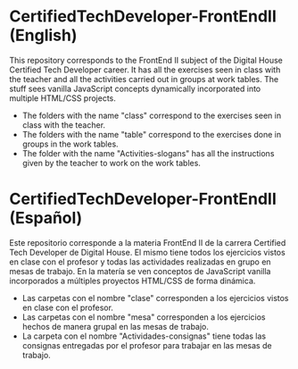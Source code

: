 # CertifiedTechDeveloper-FrontEndII (English)
This repository corresponds to the FrontEnd II subject of the Digital House Certified Tech Developer career. It has all the exercises seen in class with the teacher and all the activities carried out in groups at work tables. The stuff sees vanilla JavaScript concepts dynamically incorporated into multiple HTML/CSS projects.
- The folders with the name "class" correspond to the exercises seen in class with the teacher.
- The folders with the name "table" correspond to the exercises done in groups in the work tables.
- The folder with the name "Activities-slogans" has all the instructions given by the teacher to work on the work tables.

# CertifiedTechDeveloper-FrontEndII (Español)
Este repositorio corresponde a la materia FrontEnd II de la carrera Certified Tech Developer de Digital House. El mismo tiene todos los ejercicios vistos en clase con el profesor y todas las actividades realizadas en grupo en mesas de trabajo. En la matería se ven conceptos de JavaScript vanilla incorporados a múltiples proyectos HTML/CSS de forma dinámica. 
- Las carpetas con el nombre "clase" corresponden a los ejercicios vistos en clase con el profesor.
- Las carpetas con el nombre "mesa" corresponden a los ejercicios hechos de manera grupal en las mesas de trabajo. 
- La carpeta con el nombre "Actividades-consignas" tiene todas las consignas entregadas por el profesor para trabajar en las mesas de trabajo.
